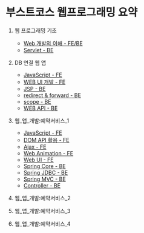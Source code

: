 # 부스트코스 웹프로그래밍 요약


1. 웹 프로그래밍 기초
	- [Web 개발의 이해 - FE/BE](https://github.com/robin00q/boostcourse_web_summary/blob/master/1%EC%9E%A5_%EC%9B%B9%ED%94%84%EB%A1%9C%EA%B7%B8%EB%9E%98%EB%B0%8D_%EA%B8%B0%EC%B4%88/1_1.md)
	- [Servlet - BE](https://github.com/robin00q/boostcourse_web_summary/blob/master/1%EC%9E%A5_%EC%9B%B9%ED%94%84%EB%A1%9C%EA%B7%B8%EB%9E%98%EB%B0%8D_%EA%B8%B0%EC%B4%88/1_5.md)
	
2. DB 연결 웹 앱
    - [JavaScript - FE](https://github.com/robin00q/boostcourse_web_summary/blob/master/2%EC%9E%A5_DB_%EC%97%B0%EA%B2%B0_%EC%9B%B9_%EC%95%B1/2_1.md)
    - [WEB UI 개발 - FE](https://github.com/robin00q/boostcourse_web_summary/blob/master/2%EC%9E%A5_DB_%EC%97%B0%EA%B2%B0_%EC%9B%B9_%EC%95%B1/2_2.md)
    - [JSP - BE](https://github.com/robin00q/boostcourse_web_summary/blob/master/2%EC%9E%A5_DB_%EC%97%B0%EA%B2%B0_%EC%9B%B9_%EC%95%B1/2_3.md)
    - [redirect & forward - BE](https://github.com/robin00q/boostcourse_web_summary/blob/master/2%EC%9E%A5_DB_%EC%97%B0%EA%B2%B0_%EC%9B%B9_%EC%95%B1/2_4.md)
    - [scope - BE](https://github.com/robin00q/boostcourse_web_summary/blob/master/2%EC%9E%A5_DB_%EC%97%B0%EA%B2%B0_%EC%9B%B9_%EC%95%B1/2_5.md)
    - [WEB API - BE](https://github.com/robin00q/boostcourse_web_summary/blob/master/2%EC%9E%A5_DB_%EC%97%B0%EA%B2%B0_%EC%9B%B9_%EC%95%B1/2_11.md)

3. 웹_앱_개발:예약서비스_1
    - [JavaScript - FE](https://github.com/robin00q/boostcourse_web_summary/blob/master/3%EC%9E%A5_%EC%9B%B9_%EC%95%B1_%EA%B0%9C%EB%B0%9C:%EC%98%88%EC%95%BD%EC%84%9C%EB%B9%84%EC%8A%A4_1/3_1.md)
    - [DOM API 활용 - FE](https://github.com/robin00q/boostcourse_web_summary/blob/master/3%EC%9E%A5_%EC%9B%B9_%EC%95%B1_%EA%B0%9C%EB%B0%9C:%EC%98%88%EC%95%BD%EC%84%9C%EB%B9%84%EC%8A%A4_1/3_2.md)
    - [Ajax - FE](https://github.com/robin00q/boostcourse_web_summary/blob/master/3%EC%9E%A5_%EC%9B%B9_%EC%95%B1_%EA%B0%9C%EB%B0%9C:%EC%98%88%EC%95%BD%EC%84%9C%EB%B9%84%EC%8A%A4_1/3_3.md)
    - [Web Animation - FE](https://github.com/robin00q/boostcourse_web_summary/blob/master/3%EC%9E%A5_%EC%9B%B9_%EC%95%B1_%EA%B0%9C%EB%B0%9C:%EC%98%88%EC%95%BD%EC%84%9C%EB%B9%84%EC%8A%A4_1/3_4.md)
    - [Web UI - FE](https://github.com/robin00q/boostcourse_web_summary/blob/master/3%EC%9E%A5_%EC%9B%B9_%EC%95%B1_%EA%B0%9C%EB%B0%9C:%EC%98%88%EC%95%BD%EC%84%9C%EB%B9%84%EC%8A%A4_1/3_5.md)
    - [Spring Core - BE](https://github.com/robin00q/boostcourse_web_summary/blob/master/3%EC%9E%A5_%EC%9B%B9_%EC%95%B1_%EA%B0%9C%EB%B0%9C:%EC%98%88%EC%95%BD%EC%84%9C%EB%B9%84%EC%8A%A4_1/3_7.md)
    - [Spring JDBC - BE](https://github.com/robin00q/boostcourse_web_summary/blob/master/3%EC%9E%A5_%EC%9B%B9_%EC%95%B1_%EA%B0%9C%EB%B0%9C:%EC%98%88%EC%95%BD%EC%84%9C%EB%B9%84%EC%8A%A4_1/3_8.md)
    - [Spring MVC - BE](https://github.com/robin00q/boostcourse_web_summary/blob/master/3%EC%9E%A5_%EC%9B%B9_%EC%95%B1_%EA%B0%9C%EB%B0%9C:%EC%98%88%EC%95%BD%EC%84%9C%EB%B9%84%EC%8A%A4_1/3_9.md)
    - [Controller - BE](https://github.com/robin00q/boostcourse_web_summary/blob/master/3%EC%9E%A5_%EC%9B%B9_%EC%95%B1_%EA%B0%9C%EB%B0%9C:%EC%98%88%EC%95%BD%EC%84%9C%EB%B9%84%EC%8A%A4_1/3_11.md)

4. 웹_앱_개발:예약서비스_2

5. 웹_앱_개발:예약서비스_3

6. 웹_앱_개발:예약서비스_4
